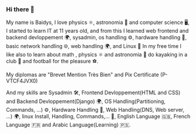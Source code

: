 ### Hi there 👋

My name is Baidys, I love physics ⚛️, astronomia 🔭 and computer science 🖥, I started to learn IT at 11 years old, and from this I learned web frontend and backend devloppement 🌍, sysadmin, os handling ⚙️, hardware handling 💾, basic network handling 🌐, web handling 🌍, and Linux 🐧 In my free time I like also to learn about math , physics ⚛️ and astronomia 🔭 do kayaking in a club 🚣 and football for the pleasure ⚽.

My diplomas are "Brevet Mention Très Bien" and Pix Certificate (P-VTCF4JVX0)

And my skills are Sysadmin 🛠️, Frontend Devloppement(HTML and CSS) and Backend Devloppement(Django) 🌍, OS Handling(Partitioning, Commands, ...) ⚙️, Hardware Handling 💾, Web Handling(DNS, Web server, ...) 🌍, linux Install, Handling, Commands,... 🐧, English Language 🇬🇧, French Language 🇫🇷 and Arabic Language(Learning) 🇵🇸.
